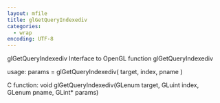 ```yaml
---
layout: mfile
title: glGetQueryIndexediv
categories:
  - wrap
encoding: UTF-8
---
```


glGetQueryIndexediv  Interface to OpenGL function glGetQueryIndexediv

usage:  params = glGetQueryIndexediv( target, index, pname )

C function:  void glGetQueryIndexediv(GLenum target, GLuint index, GLenum pname, GLint\* params)